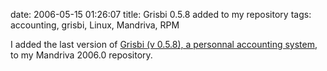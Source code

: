 date: 2006-05-15 01:26:07
title: Grisbi 0.5.8 added to my repository
tags: accounting, grisbi, Linux, Mandriva, RPM

I added the last version of
[Grisbi (v 0.5.8), a personnal accounting system](http://www.grisbi.org), to my
Mandriva 2006.0 repository.
